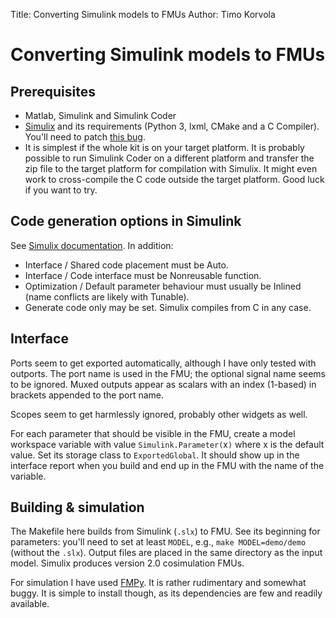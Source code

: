 Title: Converting Simulink models to FMUs
Author: Timo Korvola

# Converting Simulink models to FMUs

## Prerequisites

- Matlab, Simulink and Simulink Coder
- [Simulix][] and its requirements (Python 3, lxml, CMake and a C
  Compiler).  You'll need to patch [this
  bug](https://github.com/Kvixen/Simulix/issues/27).
- It is simplest if the whole kit is on your target platform.  It is
  probably possible to run Simulink Coder on a different platform and
  transfer the zip file to the target platform for compilation with
  Simulix.  It might even work to cross-compile the C code outside the
  target platform.  Good luck if you want to try.

[Simulix]: https://github.com/Kvixen/Simulix

## Code generation options in Simulink

See [Simulix documentation][Simulix].  In addition:

- Interface / Shared code placement must be Auto.
- Interface / Code interface must be Nonreusable function.
- Optimization / Default parameter behaviour must usually be Inlined
  (name conflicts are likely with Tunable).
- Generate code only may be set.  Simulix compiles from C in any case.

## Interface

Ports seem to get exported automatically, although I have only tested
with outports.  The port name is used in the FMU; the optional
signal name seems to be ignored.  Muxed outputs appear as scalars
with an index (1-based) in brackets appended to the port name.

Scopes seem to get harmlessly ignored, probably other widgets as well.

For each parameter that should be visible in the FMU, create a model
workspace variable with value `Simulink.Parameter(`x`)` where x is the
default value.  Set its storage class to `ExportedGlobal`.  It should
show up in the interface report when you build and end up in the FMU
with the name of the variable.

## Building & simulation

The Makefile here builds from Simulink (`.slx`) to FMU.  See its
beginning for parameters: you'll need to set at least `MODEL`, e.g.,
`make MODEL=demo/demo` (without the `.slx`).  Output files are placed
in the same directory as the input model.  Simulix produces version
2.0 cosimulation FMUs.

For simulation I have used [FMPy][].  It is rather rudimentary and
somewhat buggy.  It is simple to install though, as its dependencies
are few and readily available.

[FMPy]: https://github.com/CATIA-Systems/FMPy
